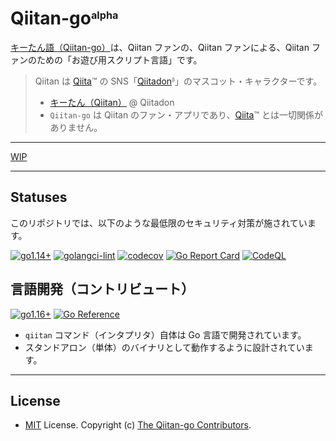 <!-- markdownlint-disable MD041 -->
# Qiitan-go<sub><sup><sup>alpha</sup></sup></sub>

[キーたん語（Qiitan-go）](https://github.com/Qithub-BOT/Qiitan-go)は、Qiitan ファンの、Qiitan ファンによる、Qiitan ファンのための「お遊び用スクリプト言語」です。

> Qiitan は [Qiita](https://qiita.com/)™️ の SNS「[Qiitadon](https://qiitadon.com/)<sub><sup><sup>β</sup></sup></sub>」のマスコット・キャラクターです。
>
> - [キーたん（Qiitan）](https://github.com/increments/mastodon/blob/qiitadon/app/javascript/images/qiitadon-getting-started.png) @ Qiitadon
> - `Qiitan-go` は Qiitan のファン・アプリであり、[Qiita](https://qiita.com/)™️ とは一切関係がありません。

---

[WIP](./.qiitask/todo.txt)

---

## Statuses

このリポジトリでは、以下のような最低限のセキュリティ対策が施されています。

[![go1.14+](https://github.com/Qithub-BOT/Qiitan-go/actions/workflows/go-versions.yml/badge.svg)](https://github.com/Qithub-BOT/Qiitan-go/actions/workflows/go-versions.yml "Unit Tests")
[![golangci-lint](https://github.com/Qithub-BOT/Qiitan-go/actions/workflows/golangci-lint.yml/badge.svg)](https://github.com/Qithub-BOT/Qiitan-go/actions/workflows/golangci-lint.yml "Static Analysis")
[![codecov](https://codecov.io/gh/Qithub-BOT/Qiitan-go/branch/main/graph/badge.svg?token=uW30s2bK8M)](https://codecov.io/gh/Qithub-BOT/Qiitan-go "Code Coverage")
[![Go Report Card](https://goreportcard.com/badge/github.com/Qithub-BOT/Qiitan-go)](https://goreportcard.com/report/github.com/Qithub-BOT/Qiitan-go "Code Quality")
[![CodeQL](https://github.com/Qithub-BOT/Qiitan-go/actions/workflows/codeQL-analysis.yml/badge.svg)](https://github.com/Qithub-BOT/Qiitan-go/actions/workflows/codeQL-analysis.yml "Vulnerability Scan")

## 言語開発（コントリビュート）

[![go1.16+](https://img.shields.io/badge/Go-1.16+-blue?logo=go)](https://github.com/Qithub-BOT/Qiitan-go/actions/workflows/go-versions.yml "Supported versions")
[![Go Reference](https://pkg.go.dev/badge/github.com/Qithub-BOT/Qiitan-go.svg)](https://pkg.go.dev/github.com/Qithub-BOT/Qiitan-go)

- `qiitan` コマンド（インタプリタ）自体は Go 言語で開発されています。
- スタンドアロン（単体）のバイナリとして動作するように設計されています。

<!--
- キーたん語（`qiitan` 語）は [Tengo 言語](https://github.com/d5/tengo)を独自のモジュールで拡張したものです。
- `qiitan` スクリプトは `tengo` スクリプトの上位互換です。Tengo 言語で書かれた `tengo` スクリプトは `qiitan` インタープリタで実行できますが、`qiitan` スクリプトは Tengo のインタープリタでは実行できません。
-->

---

## License

- [MIT](https://github.com/Qithub-BOT/Qiitan-go/LICENSE) License. Copyright (c) [The Qiitan-go Contributors](https://github.com/Qithub-BOT/Qiitan-go/graphs/contributors).
